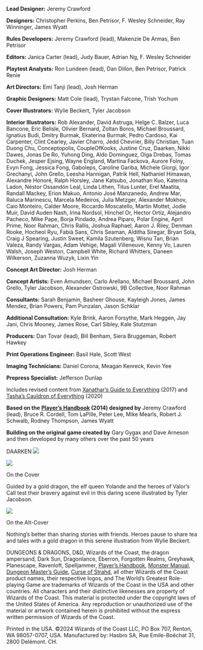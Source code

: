 

**Lead Designer:** Jeremy Crawford

**Designers:** Christopher Perkins, Ben Petrisor, F. Wesley Schneider, Ray Winninger, James Wyatt

**Rules Developers:** Jeremy Crawford (lead), Makenzie De Armas, Ben Petrisor

**Editors:** Janica Carter (lead), Judy Bauer, Adrian Ng, F. Wesley Schneider

**Playtest Analysts:** Ron Lundeen (lead), Dan Dillon, Ben Petrisor, Patrick Renie

**Art Directors:** Emi Tanji (lead), Josh Herman

**Graphic Designers:** Matt Cole (lead), Trystan Falcone, Trish Yochum

**Cover Illustrators:** Wylie Beckert, Tyler Jacobson

**Interior Illustrators:** Rob Alexander, David Astruga, Helge C. Balzer, Luca Bancone, Eric Belisle, Olivier Bernard, Zoltan Boros, Michael Broussard, Ignatius Budi, Dmitry Burmak, Ekaterina Burmak, Pedro Cardoso, Kai Carpenter, Clint Cearley, Javier Charro, Jedd Chevrier, Billy Christian, Tuan Duong Chu, Conceptopolis, CoupleOfKooks, Justine Cruz, Daarken, Nikki Dawes, Jonas De Ro, Yuhong Ding, Aldo Dominguez, Olga Drebas, Tomas Duchek, Jesper Ejsing, Wayne England, Martina Fackova, Aurore Folny, Evyn Fong, Jessica Fong, Gaboleps, Caroline Gariba, Michele Giorgi, Igor Grechanyi, John Grello, Leesha Hannigan, Patrik Hell, Nathaniel Himawan, Alexandre Honoré, Ralph Horsley, Jane Katsubo, Jonathan Kuo, Katerina Ladon, Néstor Ossandón Leal, Linda Lithen, Titus Lunter, Erel Maatita, Randall Mackey, Erion Makuo, Antonio José Manzanedo, Andrew Mar, Raluca Marinescu, Marcela Medeiros, Julia Metzger, Alexander Mokhov, Caio Monteiro, Calder Moore, Riccardo Moscatello, Martin Mottet, Jodie Muir, David Auden Nash, Irina Nordsol, Hinchel Or, Hector Ortiz, Alejandro Pacheco, Mike Pape, Borja Pindado, Andrea Piparo, Polar Engine, April Prime, Noor Rahman, Chris Rallis, Joshua Raphael, Aaron J. Riley, Denman Rooke, Hocheol Ryu, Fabià Sans, Chris Seaman, Alditha Siregar, Bryan Sola, Craig J Spearing, Justin Sweet, Kamila Szutenberg, Wisnu Tan, Brian Valeza, Randy Vargas, Adam Vehige, Magali Villeneuve, Kenny Vo, Lauren Walsh, Joseph Weston, Campbell White, Richard Whitters, Daneen Wilkerson, Zuzanna Wuzyk, Lixin Yin

**Concept Art Director:** Josh Herman

**Concept Artists:** Even Amundsen, Carlo Arellano, Michael Broussard, John Grello, Tyler Jacobson, Alexander Ostrowski, 9B Collective, Noor Rahman

  
  

**Consultants:** Sarah Benjamin, Basheer Ghouse, Kayleigh Jones, James Mendez, Brian Powers, Pam Punzalan, Jason Schklar

**Additional Consultation:** Kyle Brink, Aaron Forsythe, Mark Heggen, Jay Jani, Chris Mooney, James Rose, Carl Sibley, Kale Stutzman

  
  

**Producers:** Dan Tovar (lead), Bill Benham, Siera Bruggeman, Robert Hawkey

**Print Operations Engineer:** Basil Hale, Scott West

**Imaging Technicians:** Daniel Corona, Meagan Kenreck, Kevin Yee

**Prepress Specialist:** Jefferson Dunlap

  
  

Includes revised content from [Xanathar’s Guide to Everything](/sources/dnd/xgte) (2017) and [Tasha’s Cauldron of Everything](/sources/dnd/tcoe) (2020)

**Based on the** **[Player’s Handbook](/sources/dnd/phb-2014) (2014) designed by** Jeremy Crawford (lead), Bruce R. Cordell, Tom LaPille, Peter Lee, Mike Mearls, Robert J. Schwalb, Rodney Thompson, James Wyatt

**Building on the original game created by** Gary Gygax and Dave Arneson and then developed by many others over the past 50 years

DAARKEN [![](https://media.dndbeyond.com/compendium-images/phb/MKDHZ1nxSXDDLOw2/13-001.book-adventurers.png)](https://media.dndbeyond.com/compendium-images/phb/MKDHZ1nxSXDDLOw2/13-001.book-adventurers.png)

[![](https://media.dndbeyond.com/compendium-images/phb/MKDHZ1nxSXDDLOw2/13-002.on-the-cover.png)](https://media.dndbeyond.com/compendium-images/phb/MKDHZ1nxSXDDLOw2/13-002.on-the-cover.png)

On the Cover

Guided by a gold dragon, the elf queen Yolande and the heroes of Valor’s Call test their bravery against evil in this daring scene illustrated by Tyler Jacobson.

[![](https://media.dndbeyond.com/compendium-images/phb/MKDHZ1nxSXDDLOw2/13-003.on-the-alt-cover.png)](https://media.dndbeyond.com/compendium-images/phb/MKDHZ1nxSXDDLOw2/13-003.on-the-alt-cover.png)

On the Alt-Cover

Nothing’s better than sharing stories with friends. Heroes pause to share tea and tales with a gold dragon in this serene illustration from Wylie Beckert.

DUNGEONS & DRAGONS, D&D, Wizards of the Coast, the dragon ampersand, Dark Sun, Dragonlance, Eberron, Forgotten Realms, Greyhawk, Planescape, Ravenloft, Spelljammer, [Player’s Handbook](/sources/dnd/phb-2024), [Monster Manual](/sources/dnd/mm-2024), [Dungeon Master’s Guide](/sources/dnd/dmg-2024), [Curse of Strahd](/sources/dnd/cos), all other Wizards of the Coast product names, their respective logos, and The World’s Greatest Role-playing Game are trademarks of Wizards of the Coast in the USA and other countries. All characters and their distinctive likenesses are property of Wizards of the Coast. This material is protected under the copyright laws of the United States of America. Any reproduction or unauthorized use of the material or artwork contained herein is prohibited without the express written permission of Wizards of the Coast.

Printed in the USA. ©2024 Wizards of the Coast LLC, PO Box 707, Renton, WA 98057-0707, USA. Manufactured by: Hasbro SA, Rue Emile-Boéchat 31, 2800 Delémont. CH.
